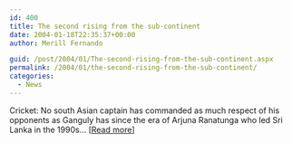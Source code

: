 ```yaml
---
id: 400
title: The second rising from the sub-continent
date: 2004-01-18T22:35:37+00:00
author: Merill Fernando

guid: /post/2004/01/The-second-rising-from-the-sub-continent.aspx
permalink: /2004/01/the-second-rising-from-the-sub-continent/
categories:
  - News
---
```

<body xmlns="http://www.w3.org/1999/xhtml">
    <div class="Section1">
        <p class="MsoNormal">
            Cricket: No south Asian captain has commanded as much respect of his opponents as
            Ganguly has since the era of Arjuna Ranatunga who led Sri Lanka in the 1990s... [<a href="http://www.indianexpress.com/full_story.php?content_id=39397">Read
            more</a>]
        </p>
    </div>
</body>